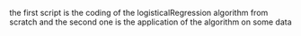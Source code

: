 the first script is the coding of the logisticalRegression algorithm from scratch
and the second one is the application of the algorithm on some data